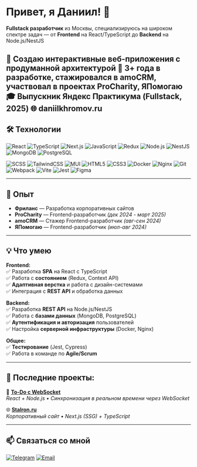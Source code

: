 # Привет, я Даниил! 👋

**Fullstack разработчик** из Москвы, специализируюсь на широком спектре задач — от **Frontend** на React/TypeScript до **Backend** на Node.js/NestJS

🎯 Создаю интерактивные веб-приложения с продуманной архитектурой
💼 3+ года в разработке, стажировался в amoCRM, участвовал в проектах ProCharity, ЯПомогаю
🎓 Выпускник Яндекс Практикума (Fullstack, 2025)
🌐 daniilkhromov.ru
---

## 🛠 Технологии

![React](https://img.shields.io/badge/-React-20232A?style=for-the-badge&logo=react&logoColor=61DAFB)
![TypeScript](https://img.shields.io/badge/-TypeScript-3178C6?style=for-the-badge&logo=typescript&logoColor=white)
![Next.js](https://img.shields.io/badge/-Next.js-000000?style=for-the-badge&logo=nextdotjs&logoColor=white)
![JavaScript](https://img.shields.io/badge/-JavaScript-F7DF1E?style=for-the-badge&logo=javascript&logoColor=black)
![Redux](https://img.shields.io/badge/-Redux-764ABC?style=for-the-badge&logo=redux&logoColor=white)
![Node.js](https://img.shields.io/badge/-Node.js-339933?style=for-the-badge&logo=nodedotjs&logoColor=white)
![NestJS](https://img.shields.io/badge/-NestJS-E0234E?style=for-the-badge&logo=nestjs&logoColor=white)
![MongoDB](https://img.shields.io/badge/-MongoDB-47A248?style=for-the-badge&logo=mongodb&logoColor=white)
![PostgreSQL](https://img.shields.io/badge/-PostgreSQL-4169E1?style=for-the-badge&logo=postgresql&logoColor=white)

![SCSS](https://img.shields.io/badge/-SCSS-CC6699?style=for-the-badge&logo=sass&logoColor=white)
![TailwindCSS](https://img.shields.io/badge/-Tailwind-38B2AC?style=for-the-badge&logo=tailwindcss&logoColor=white)
![MUI](https://img.shields.io/badge/-MUI-0081CB?style=for-the-badge&logo=mui&logoColor=white)
![HTML5](https://img.shields.io/badge/-HTML5-E34F26?style=for-the-badge&logo=html5&logoColor=white)
![CSS3](https://img.shields.io/badge/-CSS3-1572B6?style=for-the-badge&logo=css3&logoColor=white)
![Docker](https://img.shields.io/badge/-Docker-2496ED?style=for-the-badge&logo=docker&logoColor=white)
![Nginx](https://img.shields.io/badge/-Nginx-009639?style=for-the-badge&logo=nginx&logoColor=white)
![Git](https://img.shields.io/badge/-Git-F05032?style=for-the-badge&logo=git&logoColor=white)
![Webpack](https://img.shields.io/badge/-Webpack-8DD6F9?style=for-the-badge&logo=webpack&logoColor=black)
![Vite](https://img.shields.io/badge/-Vite-646CFF?style=for-the-badge&logo=vite&logoColor=white)
![Jest](https://img.shields.io/badge/-Jest-C21325?style=for-the-badge&logo=jest&logoColor=white)
![Figma](https://img.shields.io/badge/-Figma-F24E1E?style=for-the-badge&logo=figma&logoColor=white)

---

## 🚀 Опыт

- **Фриланс** — Разработка корпоративных сайтов
- **ProCharity** — Frontend-разработчик *(дек 2024 - март 2025)*
- **amoCRM** — Стажер Frontend-разработчик *(авг-сен 2024)*  
- **ЯПомогаю** — Frontend-разработчик *(июл-авг 2024)*

---

## 💡 Что умею

**Frontend:**  
✅ Разработка **SPA** на React с TypeScript  
✅ Работа с **состоянием** (Redux, Context API)  
✅ **Адаптивная верстка** и работа с дизайн-системами  
✅ Интеграция с **REST API** и обработка данных  

**Backend:**  
✅ Разработка **REST API** на Node.js/NestJS  
✅ Работа с **базами данных** (MongoDB, PostgreSQL)  
✅ **Аутентификация и авторизация** пользователей  
✅ Настройка **серверной инфраструктуры** (Docker, Nginx)  

**Общее:**  
✅ **Тестирование** (Jest, Cypress)  
✅ Работа в команде по **Agile/Scrum**  

---

## 🌟 Последние проекты:

🎨 **[To-Do с WebSocket](https://github.com/daniildd-kh/sharing-todo)**  
*React + Node.js • Синхронизация в реальном времени через WebSocket*

🌐 **[Stalron.ru](https://stalron.ru)**  
*Корпоративный сайт • Next.js (SSG) + TypeScript*

---

## 📫 Связаться со мной

[![Telegram](https://img.shields.io/badge/-Telegram-2CA5E0?style=for-the-badge&logo=telegram&logoColor=white)](https://t.me/daniildddd)
[![Email](https://img.shields.io/badge/-Email-D14836?style=for-the-badge&logo=gmail&logoColor=white)](mailto:khromov865@mail.ru)
